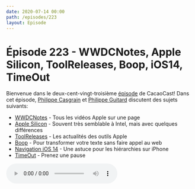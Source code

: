 ```yaml
---
date: 2020-07-14 00:00
path: /episodes/223
layout: Episode
---
```

# Épisode 223 - WWDCNotes, Apple Silicon, ToolReleases, Boop, iOS14, TimeOut
<p>Bienvenue dans le deux-cent-vingt-troisi&egrave;me&nbsp;<a href="https://cacaocast.com/media/cacaocast_223.mp3" title="CacaoCast Episode 223">épisode</a> de CacaoCast! Dans cet épisode, <a href="http://www.twitter.com/philippec" title="Philippe Casgrain sur Twitter">Philippe Casgrain</a> et <a href="http://www.twitter.com/cacaocast" title="Philippe Guitard sur Twitter">Philippe Guitard</a> discutent des sujets suivants:</p>
<ul>
<li><a href="https://www.wwdcnotes.com" title="WWDCNotes">WWDCNotes</a> - Tous les vidéos Apple sur une page</li>
<li><a href="https://twitter.com/mistydemeo/status/1280287216829231104" title="Apple Silicon">Apple Silicon</a> - Souvent très semblable à Intel, mais avec quelques différences</li>
<li><a href="https://github.com/DeveloperMaris/ToolReleases" title="ToolReleases">ToolReleases</a> - Les actualités des outils Apple</li>
<li><a href="https://boop.okat.best" title="Boop">Boop</a> - Pour transformer votre texte sans faire appel au web</li>
<li><a href="https://twitter.com/JPEGuin/status/1275405193186881536" title="Navigation iOS 14">Navigation iOS 14</a> - Une astuce pour les hiérarchies sur iPhone</li>
<li><a href="https://dejal.com/timeout/" title="TimeOut">TimeOut</a> - Prenez une pause</li>
</ul>
<p><audio controls><source src="https://cacaocast.com/media/cacaocast_223.mp3" type="audio/mpeg"><source src="https://cacaocast.com/media/cacaocast_223.mp3" type="audio/mp4">Votre navigateur ne supporte pas l'élément audio / Your browser does not support the audio element.</audio></p>
